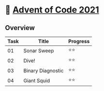 # 🎄 [Advent of Code 2021](https://adventofcode.com/2021/)

## Overview

| Task 	| Title                	  | Progress  	|
|------	|------------------------ |-----------	|
| 01   	| Sonar Sweep          	  | ⭐️⭐️        |
| 02   	| Dive!                	  | ⭐️⭐️        |
| 03   	| Binary Diagnostic    	  | ⭐️⭐️        |
| 04   	| Giant Squid    	      | ⭐️⭐️        |